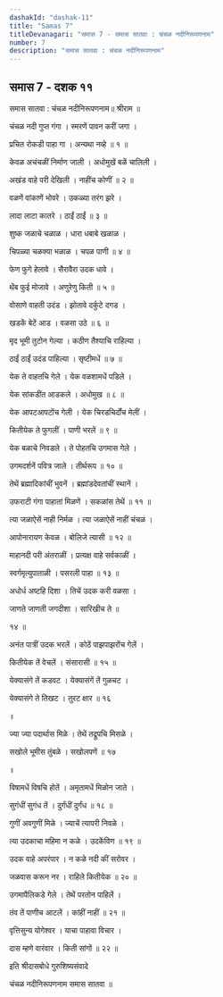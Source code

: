 ```yaml
---
dashakId: "dashak-11"
title: "Samas 7"
titleDevanagari: "समास 7 - समास सातवा : चंचळ नदीनिरूपणनाम"
number: 7
description: "समास सातवा : चंचळ नदीनिरूपणनाम"
---
```


## समास 7 - दशक ११

समास सातवा : चंचळ नदीनिरूपणनाम॥ श्रीराम ॥

चंचळ नदी गुप्त गंगा । स्मरणें पावन करीं जगा ।

प्रचित रोकडी पाहा गा । अन्यथा नव्हे ॥ १ ॥

केवळ अचंचळीं निर्माण जाली । अधोमुखें बळें चालिली ।

अखंड वाहे परी देखिली । नाहींच कोणीं ॥ २ ॥

वळणें वांकाणें भोवरे । उकळ्या तरंग झरे ।

लादा लाटा कातरे । ठाईं ठाईं ॥ ३ ॥

शुष्क जळाचे चळाळ । धारा धबाबे खळाळ ।

चिपळ्या चळक्या भळाळ । चपळ पाणी ॥ ४ ॥

फेण फुगे हेलावे । सैरावैरा उदक धावे ।

थेंब फुई मोजावे । अणुरेणु किती ॥ ५ ॥

वोसाणे वाहती उदंड । झोतावे दर्कुटे दगड ।

खडकें बेटें आड । वळसा उठे ॥ ६ ॥

मृद भूमी तुटोन गेल्या । कठीण तैश्याचि राहिल्या ।

ठाईं ठाईं उदंड पाहिल्या । सृष्टीमधें ॥ ७ ॥

येक ते वाहतचि गेले । येक वळशामधें पडिले ।

येक सांकडींत आडकले । अधोमुख ॥ ८ ॥

येक आपटआपटोंच गेली । येक चिरडचिर्दोंच मेलीं ।

कितीयेक ते फुगलीं । पाणी भरलें ॥ ९ ॥

येक बळाचे निवडले । ते पोहतचि उगमास गेले ।

उगमदर्शनें पवित्र जाले । तीर्थरूप ॥ १० ॥

तेथें ब्रह्मादिकांचीं भुवनें । ब्रह्मांडदेवतांचीं स्थानें ।

उफराटी गंगा पाहातां मिळणें । सकळांस तेथें ॥ ११ ॥

त्या जळाऐसें नाही निर्मळ । त्या जळाऐसें नाहीं चंचळ ।

आपोनारायण केवळ । बोलिजे त्यासी ॥ १२ ॥

माहानदी परी अंतराळीं । प्रत्यक्ष वाहे सर्वकाळीं ।

स्वर्गमृत्युपाताळी । पसरली पाहा ॥ १३ ॥

अधोर्ध अष्टहि दिशा । तिचें उदक करी वळसा ।

जाणते जाणती जगदीशा । सारिखीच ते ॥

१४ ॥

अनंत पात्रीं उदक भरलें । कोठें पाझपाझरोंच गेलें ।

कितीयेक तें वेचलें । संसारासी ॥ १५ ॥

येक्यासंगे तें कडवट । येक्यासंगें तें गुळचट ।

येक्यासंगे ते तिखट । तुरट क्षार ॥ १६

॥

ज्या ज्या पदार्थास मिळे । तेथें तद्रूपचि मिसळे ।

सखोले भूमीस तुंबळे । सखोलपणें ॥ १७

॥

विषामधें विषचि होतें । अमृतामधें मिळोन जाते ।

सुगंधीं सुगंध तें । दुर्गंधीं दुर्गंध ॥ १८ ॥

गुणीं अवगुणीं मिळे । ज्याचें त्यापरी निवळे ।

त्या उदकाचा महिमा न कळे । उदकेंविण ॥ १९ ॥

उदक वाहे अपरंपार । न कळे नदी कीं सरोवर ।

जळवास करून नर । राहिले कितीयेक ॥ २० ॥

उगमापैलिकडे गेले । तेथें परतोन पाहिलें ।

तंव तें पाणीच आटलें । कांहीं नाहीं ॥ २१ ॥

वृत्तिसुन्य योगेश्वर । याचा पाहावा विचार ।

दास म्हणे वारंवार । किती सांगों ॥ २२ ॥

इति श्रीदासबोधे गुरुशिष्यसंवादे

चंचळ नदीनिरूपणनाम समास सातवा ॥